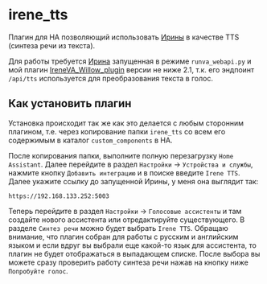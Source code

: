 # irene_tts
Плагин для HA позволяющий использовать [Ирины](https://github.com/janvarev/Irene-Voice-Assistant) в качестве TTS (синтеза речи из текста). 

Для работы требуется [Ирина](https://github.com/janvarev/Irene-Voice-Assistant) запущенная в режиме `runva_webapi.py` и мой плагин [IreneVA_Willow_plugin](https://github.com/6PATyCb/IreneVA_Willow_plugin) версии не ниже 2.1, т.к. его эндпоинт `/api/tts` используется для преобразования текста в голос.

## Как установить плагин

Установка происходит так же как это делается с любым сторонним плагином, т.е. через копирование папки `irene_tts` со всем его содержимым в каталог `custom_components` в HA. 

После копирования папки, выполните полную перезагрузку `Home Assistant`. Далее перейдите в раздел `Настройки` -> `Устройства и службы`, нажмите кнопку `Добавить интеграцию` и в поиске введите `Irene TTS`. Далее укажите ссылку до запущенной Ирины, у меня она выглядит так:
```
https://192.168.133.252:5003
```
Теперь перейдите в раздел `Настройки` -> `Голосовые ассистенты` и там создайте нового ассистента или отредактируйте существующего. В разделе `Синтез речи` можно будет выбрать `Irene TTS`. Обращаю внимание, что плагин собран для работы с русским и английским языком и если вдруг вы выбрали еще какой-то язык для ассистента, то плагин не будет отображаться в выпадающем списке. После выбора вы можете сразу проверить работу синтеза речи нажав на кнопку ниже `Попробуйте голос`.




